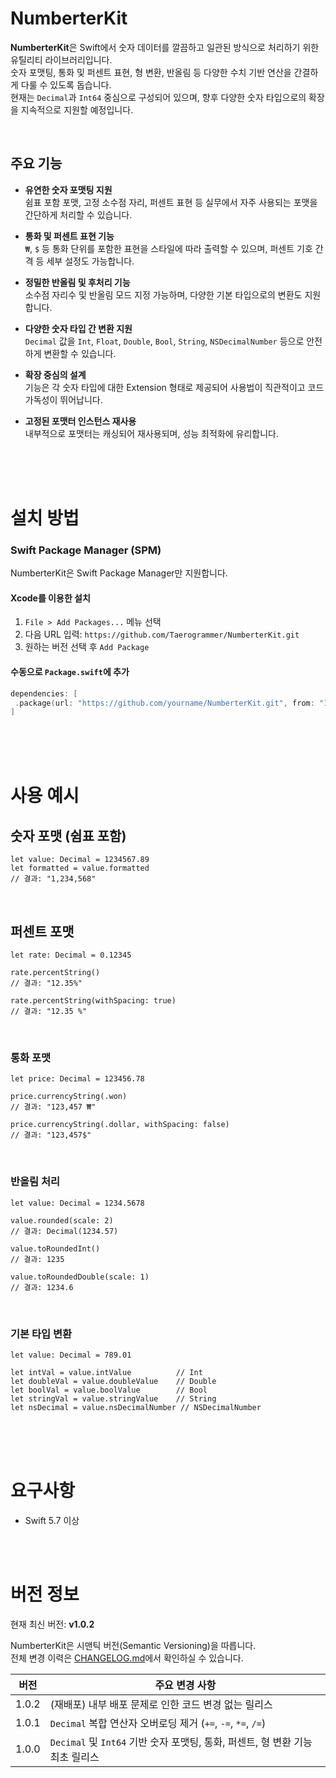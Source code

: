 # NumberterKit

**NumberterKit**은 Swift에서 숫자 데이터를 깔끔하고 일관된 방식으로 처리하기 위한 유틸리티 라이브러리입니다.  
숫자 포맷팅, 통화 및 퍼센트 표현, 형 변환, 반올림 등 다양한 수치 기반 연산을 간결하게 다룰 수 있도록 돕습니다.  
현재는 `Decimal`과 `Int64` 중심으로 구성되어 있으며, 향후 다양한 숫자 타입으로의 확장을 지속적으로 지원할 예정입니다.

<br>

## 주요 기능

- **유연한 숫자 포맷팅 지원**  
  쉼표 포함 포맷, 고정 소수점 자리, 퍼센트 표현 등 실무에서 자주 사용되는 포맷을 간단하게 처리할 수 있습니다.

- **통화 및 퍼센트 표현 기능**  
  `₩`, `$` 등 통화 단위를 포함한 표현을 스타일에 따라 출력할 수 있으며, 퍼센트 기호 간격 등 세부 설정도 가능합니다.

- **정밀한 반올림 및 후처리 기능**  
  소수점 자리수 및 반올림 모드 지정 가능하며, 다양한 기본 타입으로의 변환도 지원합니다.

- **다양한 숫자 타입 간 변환 지원**  
  `Decimal` 값을 `Int`, `Float`, `Double`, `Bool`, `String`, `NSDecimalNumber` 등으로 안전하게 변환할 수 있습니다.

- **확장 중심의 설계**  
  기능은 각 숫자 타입에 대한 Extension 형태로 제공되어 사용법이 직관적이고 코드 가독성이 뛰어납니다.

- **고정된 포맷터 인스턴스 재사용**  
  내부적으로 포맷터는 캐싱되어 재사용되며, 성능 최적화에 유리합니다.

<br><br><br>

# 설치 방법

### Swift Package Manager (SPM)

NumberterKit은 Swift Package Manager만 지원합니다.

#### Xcode를 이용한 설치

1. `File > Add Packages...` 메뉴 선택
2. 다음 URL 입력: ```https://github.com/Taerogrammer/NumberterKit.git```
3. 원하는 버전 선택 후 `Add Package`

#### 수동으로 `Package.swift`에 추가

```swift
dependencies: [
 .package(url: "https://github.com/yourname/NumberterKit.git", from: "1.0.2")
]
```

<br><br><br>

# 사용 예시

## 숫자 포맷 (쉼표 포함)

```
let value: Decimal = 1234567.89
let formatted = value.formatted
// 결과: "1,234,568"
```

<br>

## 퍼센트 포맷
```
let rate: Decimal = 0.12345

rate.percentString()
// 결과: "12.35%"

rate.percentString(withSpacing: true)
// 결과: "12.35 %"
```

<br>

### 통화 포맷
```
let price: Decimal = 123456.78

price.currencyString(.won)
// 결과: "123,457 ₩"

price.currencyString(.dollar, withSpacing: false)
// 결과: "123,457$"
```

<br>

### 반올림 처리
```
let value: Decimal = 1234.5678

value.rounded(scale: 2)
// 결과: Decimal(1234.57)

value.toRoundedInt()
// 결과: 1235

value.toRoundedDouble(scale: 1)
// 결과: 1234.6
```
<br>

### 기본 타입 변환
```
let value: Decimal = 789.01

let intVal = value.intValue          // Int
let doubleVal = value.doubleValue    // Double
let boolVal = value.boolValue        // Bool
let stringVal = value.stringValue    // String
let nsDecimal = value.nsDecimalNumber // NSDecimalNumber
```

<br><br><br>

# 요구사항
- Swift 5.7 이상

<br><br>

# 버전 정보


현재 최신 버전: **v1.0.2**

NumberterKit은 시맨틱 버전(Semantic Versioning)을 따릅니다.  
전체 변경 이력은 [CHANGELOG.md](CHANGELOG.md)에서 확인하실 수 있습니다.

| 버전  | 주요 변경 사항 |
|--------|----------------|
| 1.0.2 | (재배포) 내부 배포 문제로 인한 코드 변경 없는 릴리스 |
| 1.0.1 | `Decimal` 복합 연산자 오버로딩 제거 (`+=`, `-=`, `*=`, `/=`) |
| 1.0.0 | `Decimal` 및 `Int64` 기반 숫자 포맷팅, 통화, 퍼센트, 형 변환 기능 최초 릴리스 |